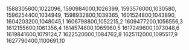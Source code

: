 1588305600,1022096,
1590984000,1026399,
1593576000,1030580,
1596254400,1034949,
1598932800,1039365,
1601524800,1043890,
1604203200,1048045,1
1606798800,1052215,2
1609477200,1056556,3
1612155600,1061356,4
1614574800,1065960,5
1617249600,1073048,6
1619841600,1079124,7
1622520000,1084762,8
1625112000,1095517,9
1627790400,1100691,10
